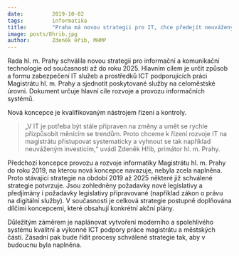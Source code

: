 ```yaml
---
date:         2019-10-02
tags:         informatika
title:        "Praha má novou strategii pro IT, chce předejít neuváženým investicím"
image: posts/8hrib.jpg
author:       Zdeněk Hřib, MHMP
---
```


Rada hl. m. Prahy schválila novou strategii pro informační a komunikační technologie od současnosti až do roku 2025. Hlavním cílem je určit způsob a formu zabezpečení IT služeb a prostředků ICT podporujících práci Magistrátu hl. m. Prahy a sjednotit poskytované služby na celoměstské úrovni. Dokument určuje hlavní cíle rozvoje a provozu informačních systémů.

Nová koncepce je kvalifikovaným nástrojem řízení a kontroly. 

> „V IT je potřeba být stále připraven na změny a umět se rychle přizpůsobit měnícím se trendům. Proto chceme k řízení rozvoje IT na magistrátu přistupovat systematicky a vyhnout se tak například neuváženým investicím,“ uvádí Zdeněk Hřib, primátor hl. m. Prahy.

Předchozí koncepce provozu a rozvoje informatiky Magistrátu hl. m. Prahy do roku 2019, na kterou nová koncepce navazuje, nebyla zcela naplněna. Proto stávající strategie na období 2019 až 2025 některé již schválené strategie potvrzuje. Jsou zohledněny požadavky nové legislativy a předjímány i požadavky legislativy připravované (například zákon o právu na digitální služby). V současnosti je celková strategie postupně doplňována dílčími koncepcemi, které obsahují konkrétní akční plány.

Důležitým záměrem je naplánovat vytvoření moderního a spolehlivého systému kvalitní a výkonné ICT podpory práce magistrátu a městských částí. Zásadní pak bude řídit procesy schválené strategie tak, aby v budoucnu byla naplněna.
